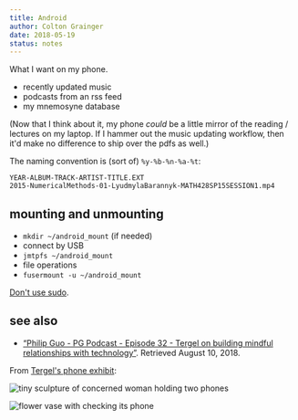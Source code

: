 ```yaml
---
title: Android
author: Colton Grainger
date: 2018-05-19
status: notes
---
```


What I want on my phone.

- recently updated music
- podcasts from an rss feed
- my mnemosyne database

(Now that I think about it, my phone *could* be a little mirror of the reading / lectures on my laptop. If I hammer out the music updating workflow, then it'd make no difference to ship over the pdfs as well.)

The naming convention is (sort of) `%y-%b-%n-%a-%t`:

    YEAR-ALBUM-TRACK-ARTIST-TITLE.EXT
    2015-NumericalMethods-01-LyudmylaBarannyk-MATH428SP15SESSION1.mp4

## mounting and unmounting

- `mkdir ~/android_mount` (if needed)
- connect by USB
- `jmtpfs ~/android_mount`
- file operations
- `fusermount -u ~/android_mount`

[Don't use sudo](https://wiki.debian.org/mtp).

## see also

- [“Philip Guo - PG Podcast - Episode 32 - Tergel on building mindful relationships with technology”](http://www.pgbovine.net/PG-Podcast-32-Tergel.htm). Retrieved August 10, 2018.

From [Tergel's phone exhibit](http://tergel.com/tagged/phones#_=_):

![tiny sculpture of concerned woman holding two phones](https://78.media.tumblr.com/9599aa4530df8966116e2954508a3d28/tumblr_o69jitCTo51qenaaio1_500.jpg)

![flower vase with checking its phone](https://78.media.tumblr.com/dbad003049a1263ed4d96df1961aed39/tumblr_o69jnv8uxL1qenaaio1_500.jpg)
